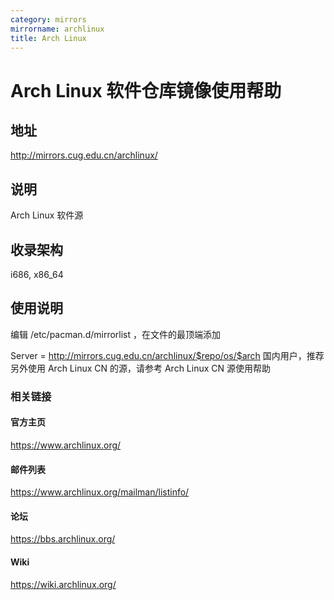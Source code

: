 ```yaml
---
category: mirrors
mirrorname: archlinux
title: Arch Linux
---
```


# Arch Linux 软件仓库镜像使用帮助

## 地址
http://mirrors.cug.edu.cn/archlinux/

## 说明
Arch Linux 软件源

## 收录架构
i686, x86_64

## 使用说明
编辑 /etc/pacman.d/mirrorlist ，在文件的最顶端添加

Server = http://mirrors.cug.edu.cn/archlinux/$repo/os/$arch
国内用户，推荐另外使用 Arch Linux CN 的源，请参考 Arch Linux CN 源使用帮助

### 相关链接
#### 官方主页
https://www.archlinux.org/

#### 邮件列表
https://www.archlinux.org/mailman/listinfo/

#### 论坛
https://bbs.archlinux.org/

#### Wiki
https://wiki.archlinux.org/